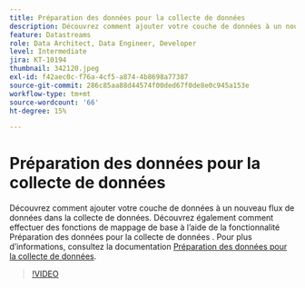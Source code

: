 ```yaml
---
title: Préparation des données pour la collecte de données
description: Découvrez comment ajouter votre couche de données à un nouveau flux de données dans la collecte de données.
feature: Datastreams
role: Data Architect, Data Engineer, Developer
level: Intermediate
jira: KT-10194
thumbnail: 342120.jpeg
exl-id: f42aec0c-f76a-4cf5-a874-4b8698a77387
source-git-commit: 286c85aa88d44574f00ded67f0de8e0c945a153e
workflow-type: tm+mt
source-wordcount: '66'
ht-degree: 15%

---
```


# Préparation des données pour la collecte de données

Découvrez comment ajouter votre couche de données à un nouveau flux de données dans la collecte de données. Découvrez également comment effectuer des fonctions de mappage de base à l’aide de la fonctionnalité Préparation des données pour la collecte de données . Pour plus d’informations, consultez la documentation [Préparation des données pour la collecte de données](https://experienceleague.adobe.com/docs/experience-platform/edge/fundamentals/datastreams.html?lang=fr#data-prep).

>[!VIDEO](https://video.tv.adobe.com/v/345564/?learn=on&enablevpops&captions=fre_fr)

